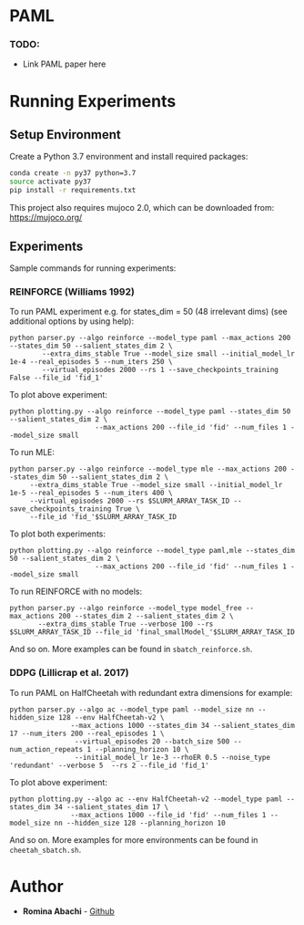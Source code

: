 # PAML

### TODO:
* Link PAML paper here

# Running Experiments

## Setup Environment

Create a Python 3.7 environment and install required packages:
```bash
conda create -n py37 python=3.7
source activate py37
pip install -r requirements.txt
```
This project also requires mujoco 2.0, which can be downloaded from: https://mujoco.org/

## Experiments

Sample commands for running experiments:

### REINFORCE (Williams 1992)

To run PAML experiment e.g. for states_dim = 50 (48 irrelevant dims) (see additional options by using help):
```
python parser.py --algo reinforce --model_type paml --max_actions 200 --states_dim 50 --salient_states_dim 2 \
        --extra_dims_stable True --model_size small --initial_model_lr 1e-4 --real_episodes 5 --num_iters 250 \
        --virtual_episodes 2000 --rs 1 --save_checkpoints_training False --file_id 'fid_1'
```
To plot above experiment: 
```
python plotting.py --algo reinforce --model_type paml --states_dim 50 --salient_states_dim 2 \
                     --max_actions 200 --file_id 'fid' --num_files 1 --model_size small
```

To run MLE:
```
python parser.py --algo reinforce --model_type mle --max_actions 200 --states_dim 50 --salient_states_dim 2 \
     --extra_dims_stable True --model_size small --initial_model_lr 1e-5 --real_episodes 5 --num_iters 400 \
     --virtual_episodes 2000 --rs $SLURM_ARRAY_TASK_ID --save_checkpoints_training True \
     --file_id 'fid_'$SLURM_ARRAY_TASK_ID
```
To plot both experiments:
```
python plotting.py --algo reinforce --model_type paml,mle --states_dim 50 --salient_states_dim 2 \
                     --max_actions 200 --file_id 'fid' --num_files 1 --model_size small
```

To run REINFORCE with no models:
```
python parser.py --algo reinforce --model_type model_free --max_actions 200 --states_dim 2 --salient_states_dim 2 \
       --extra_dims_stable True --verbose 100 --rs $SLURM_ARRAY_TASK_ID --file_id 'final_smallModel_'$SLURM_ARRAY_TASK_ID
```
And so on. More examples can be found in ```sbatch_reinforce.sh```.

### DDPG (Lillicrap et al. 2017)

To run PAML on HalfCheetah with redundant extra dimensions for example:
```
python parser.py --algo ac --model_type paml --model_size nn --hidden_size 128 --env HalfCheetah-v2 \
               --max_actions 1000 --states_dim 34 --salient_states_dim 17 --num_iters 200 --real_episodes 1 \
                --virtual_episodes 20 --batch_size 500 --num_action_repeats 1 --planning_horizon 10 \
                --initial_model_lr 1e-3 --rhoER 0.5 --noise_type 'redundant' --verbose 5  --rs 2 --file_id 'fid_1'
```
To plot above experiment:
```
python plotting.py --algo ac --env HalfCheetah-v2 --model_type paml --states_dim 34 --salient_states_dim 17 \
               --max_actions 1000 --file_id 'fid' --num_files 1 --model_size nn --hidden_size 128 --planning_horizon 10
```

And so on. More examples for more environments can be found in ```cheetah_sbatch.sh```.

# Author
* **Romina Abachi** - [Github](https://github.com/romina72)

